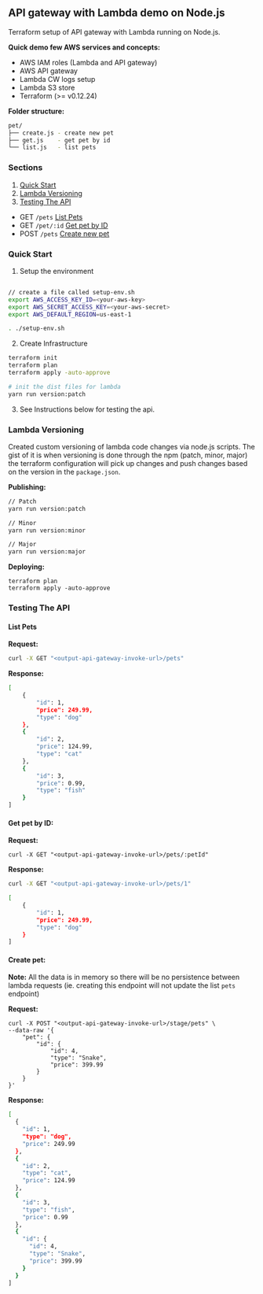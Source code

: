 ## API gateway with Lambda demo on Node.js

Terraform setup of API gateway with Lambda running on Node.js.

**Quick demo few AWS services and concepts:**

- AWS IAM roles (Lambda and API gateway)
- AWS API gateway
- Lambda CW logs setup 
- Lambda S3 store 
- Terraform (>= v0.12.24)

**Folder structure:**  

```sh
pet/
├── create.js - create new pet
├── get.js    - get pet by id
└── list.js   - list pets
```

### Sections

1. [Quick Start](#quick-start)  
2. [Lambda Versioning](#lambda-versioning)  
3. [Testing The API](#testing-the-api)  
- GET `/pets` [List Pets](#list-pets)  
- GET `/pet/:id` [Get pet by ID](#get-pet-by-id)  
- POST `/pets` [Create new pet](#create-pet)  

### Quick Start

1. Setup the environment   
```sh

// create a file called setup-env.sh 
export AWS_ACCESS_KEY_ID=<your-aws-key>
export AWS_SECRET_ACCESS_KEY=<your-aws-secret>
export AWS_DEFAULT_REGION=us-east-1

. ./setup-env.sh
```

2. Create Infrastructure  

```sh
terraform init
terraform plan
terraform apply -auto-approve 

# init the dist files for lambda
yarn run version:patch
```

3. See Instructions below for testing the api.


### Lambda Versioning 

Created custom versioning of lambda code changes via node.js scripts. The gist of it is when versioning is done through the npm (patch, minor, major) the terraform configuration will pick up changes and push changes based on the version in the `package.json`. 


**Publishing:**
```sh
// Patch
yarn run version:patch

// Minor 
yarn run version:minor

// Major 
yarn run version:major
```

**Deploying:**

```
terraform plan
terraform apply -auto-approve 
```

### Testing The API


#### List Pets 

**Request:**  
```sh
curl -X GET "<output-api-gateway-invoke-url>/pets"
```

**Response:**  
```sh
[
    {
        "id": 1,
        "price": 249.99,
        "type": "dog"
    },
    {
        "id": 2,
        "price": 124.99,
        "type": "cat"
    },
    {
        "id": 3,
        "price": 0.99,
        "type": "fish"
    }
]
```

#### Get pet by ID:

**Request:**    

```
curl -X GET "<output-api-gateway-invoke-url>/pets/:petId"

```

**Response:**  

```sh
curl -X GET "<output-api-gateway-invoke-url>/pets/1"

[
    {
        "id": 1,
        "price": 249.99,
        "type": "dog"
    }
]
```

#### Create pet:

**Note:** All the data is in memory so there will be no persistence between lambda requests (ie. creating this endpoint will not update the list `pets` endpoint)

**Request:**    

```
curl -X POST "<output-api-gateway-invoke-url>/stage/pets" \
--data-raw '{
    "pet": {
        "id": {
            "id": 4,
            "type": "Snake",
            "price": 399.99
        }
    }
}'
```

**Response:**  

```sh
[
  {
    "id": 1,
    "type": "dog",
    "price": 249.99
  },
  {
    "id": 2,
    "type": "cat",
    "price": 124.99
  },
  {
    "id": 3,
    "type": "fish",
    "price": 0.99
  },
  {
    "id": {
      "id": 4,
      "type": "Snake",
      "price": 399.99
    }
  }
]
```
